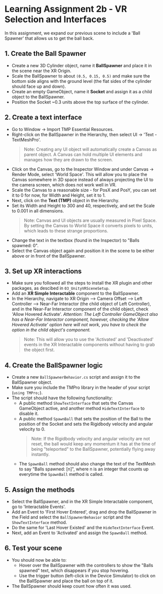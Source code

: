# Learning Assignment 2b - VR Selection and Interfaces

In this assignment, we expand our previous scene to include a 'Ball Spawner' that allows us to get the ball back.

## 1. Create the Ball Spawner
- Create a new 3D Cylinder object, name it **BallSpawner** and place it in the scene near the XR Origin.
- Scale the BallSpawner to about `(0.5, 0.15, 0.5)` and make sure the bottom side aligns with the ground level (the flat sides of the cylinder should face up and down).
- Create an empty GameObject, name it **Socket** and assign it as a child object to the BallSpawner.
- Position the Socket ~0.3 units above the top surface of the cylinder.

## 2. Create a text interface
- Go to Window -> Import TMP Essential Resources.
- Right-click on the BallSpawner in the Hierarchy, then select UI -> 'Text - TextMeshPro'.
  > Note: Creating any UI object will automatically create a Canvas as parent object. A Canvas can hold multiple UI elements and manages how they are drawn to the screen.
- Click on the Canvas, go to the Inspector Window and under Canvas -> Render Mode, select 'World Space'. This will allow you to place the Canvas somewhere in 3D space instead of always projecting the UI to the camera screen, which does not work well in VR.
- Scale the Canvas to a reasonable size - for PosX and PosY, you can set it to 0 for now, for Width and Height, set it to 1.
- Next, click on the **Text (TMP)** object in the Hierarchy.
- Set its Width and Height to 300 and 40, respectively, and set the Scale to 0.001 in all dimensions.
  > Note: Canvas and UI objects are usually measured in Pixel Space. By setting the Canvas to World Space it converts pixels to units, which leads to these strange proportions.
- Change the text in the textbox (found in the Inspector) to "Balls spawned: 0".
- Select the Canvas object again and position it in the scene to be either above or in front of the BallSpawner.

## 3. Set up XR interactions
- Make sure you followed all the steps to install the XR plugin and other packages, as descibed in `03_UnityVRSceneSetup`.
- Add an **XR Simple Interactable** component to the BallSpawner.
- In the Hierarchy, navigate to XR Origin --> Camera Offset --> Left Controller --> Near-Far Interactor (the child object of Left Controller), and in the Near-Far Interactor component of the child object, check 'Allow Hovered Activate'. *Attention: The Left Controller GameObject also has a Near-Far Interactor component, however, checking the 'Allow Hovered Activate' option here will not work, you have to check the option in the child object's component.*
  > Note: This will allow you to use the 'Activated' and 'Deactivated' events in the XR Interactable components without having to grab the object first.

## 4. Create the BallSpawner logic
- Create a new `BallSpawnerBehavior.cs` script and assign it to the BallSpawner object.
- Make sure you include the TMPro library in the header of your script (`using TMPro;`).
- The script should have the following functionality:
  - A public method `ShowTextInterface` that sets the Canvas GameObject active, and another method `HideTextInterface` to disable it.
  - A public method `SpawnBall` that sets the position of the Ball to the position of the Socket and sets the Rigidbody velocity and angular velocity to 0.
    > Note: If the Rigidbody velocity and angular velocity are not reset, the ball would keep any momentum it has at the time of being "teleported" to the BallSpawner, potentially flying away instantly.
  - The `SpawnBall` method should also change the text of the TextMesh to say "Balls spawned: [n]", where n is an integer that counts up everytime the `SpawnBall` method is called.

## 5. Assign the methods
- Select the BallSpawner, and in the XR Simple Interactable component, go to 'Interactable Events'.
- Add an Event to 'First Hover Entered', drag and drop the BallSpawner in the Field and select the `BallSpawnerBehavior` script and the `ShowTextInterface` method.
- Do the same for 'Last Hover Existed' and the `HideTextInterface` Event.
- Next, add an Event to 'Activated' and assign the `SpawnBall` method.

## 6. Test your scene
- You should now be able to:
  - Hover over the BallSpawner with the controllers to show the "Balls spawned" text, which disappears if you stop hovering.
  - Use the trigger button (left-click in the Device Simulator) to click on the BallSpawner and place the ball on top of it.
- The BallSpawner should keep count how often it was used.
